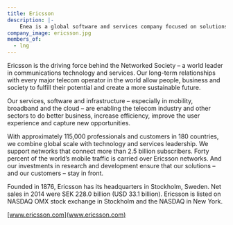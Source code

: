 ```yaml
---
title: Ericsson
description: |-
    Enea is a global software and services company focused on solutions for communication-driven products.
company_image: ericsson.jpg
members_of:
  - lng
---
```

Ericsson is the driving force behind the Networked Society – a world leader in communications technology and services. Our long-term relationships with every major telecom operator in the world allow people, business and society to fulfill their potential and create a more sustainable future.

Our services, software and infrastructure – especially in mobility, broadband and the cloud – are enabling the telecom industry and other sectors to do better business, increase efficiency, improve the user experience and capture new opportunities.

With approximately 115,000 professionals and customers in 180 countries, we combine global scale with technology and services leadership. We support networks that connect more than 2.5 billion subscribers. Forty percent of the world’s mobile traffic is carried over Ericsson networks. And our investments in research and development ensure that our solutions – and our customers – stay in front.

Founded in 1876, Ericsson has its headquarters in Stockholm, Sweden. Net sales in 2014 were SEK 228.0 billion (USD 33.1 billion). Ericsson is listed on NASDAQ OMX stock exchange in Stockholm and the NASDAQ in New York.

[www.ericsson.com](www.ericsson.com)